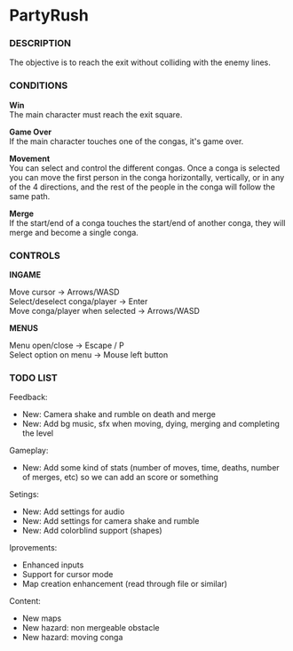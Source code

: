 # PartyRush

### DESCRIPTION

The objective is to reach the exit without colliding with the enemy lines.

### CONDITIONS

**Win**
<br>The main character must reach the exit square.

**Game Over**
<br>If the main character touches one of the congas, it's game over.

**Movement**
<br>You can select and control the different congas. Once a conga is selected you can move the first person in the conga horizontally, vertically, or in any of the 4 directions, and the rest of the people in the conga will follow the same path.

**Merge**
<br>If the start/end of a conga touches the start/end of another conga, they will merge and become a single conga.

### CONTROLS

**INGAME**

Move cursor -> Arrows/WASD
<br>Select/deselect conga/player -> Enter
<br>Move conga/player when selected -> Arrows/WASD

**MENUS**

Menu open/close -> Escape / P
<br>Select option on menu -> Mouse left button

### TODO LIST

Feedback:
 - New: Camera shake and rumble on death and merge
 - New: Add bg music, sfx when moving, dying, merging and completing the level

 Gameplay:
 - New: Add some kind of stats (number of moves, time, deaths, number of merges, etc) so we can add an score or something
 
 Setings:
 - New: Add settings for audio
 - New: Add settings for camera shake and rumble
 - New: Add colorblind support (shapes)

 Iprovements:
 - Enhanced inputs
 - Support for cursor mode
 - Map creation enhancement (read through file or similar)

 Content:
 - New maps
 - New hazard: non mergeable obstacle
 - New hazard: moving conga
